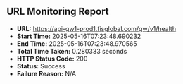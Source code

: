 ## URL Monitoring Report

- **URL:** https://api-gw1-prod1.fisglobal.com/gw/v1/health
- **Start Time:** 2025-05-16T07:23:48.690232
- **End Time:** 2025-05-16T07:23:48.970565
- **Total Time Taken:** 0.280333 seconds
- **HTTP Status Code:** 200
- **Status:** Success
- **Failure Reason:** N/A
